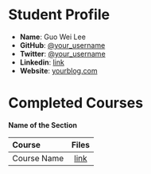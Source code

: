 # Student Profile

- **Name**: Guo Wei Lee
- **GitHub**: [@your_username](@lucency)
- **Twitter**: [@your_username](@livinglucency)
- **Linkedin**: [link](ca.linkedin.com/in/guoweilee)
- **Website**: [yourblog.com](guoweilee.me)

# Completed Courses

**Name of the Section**

Course|Files
:--|:--:
Course Name| [link]()
